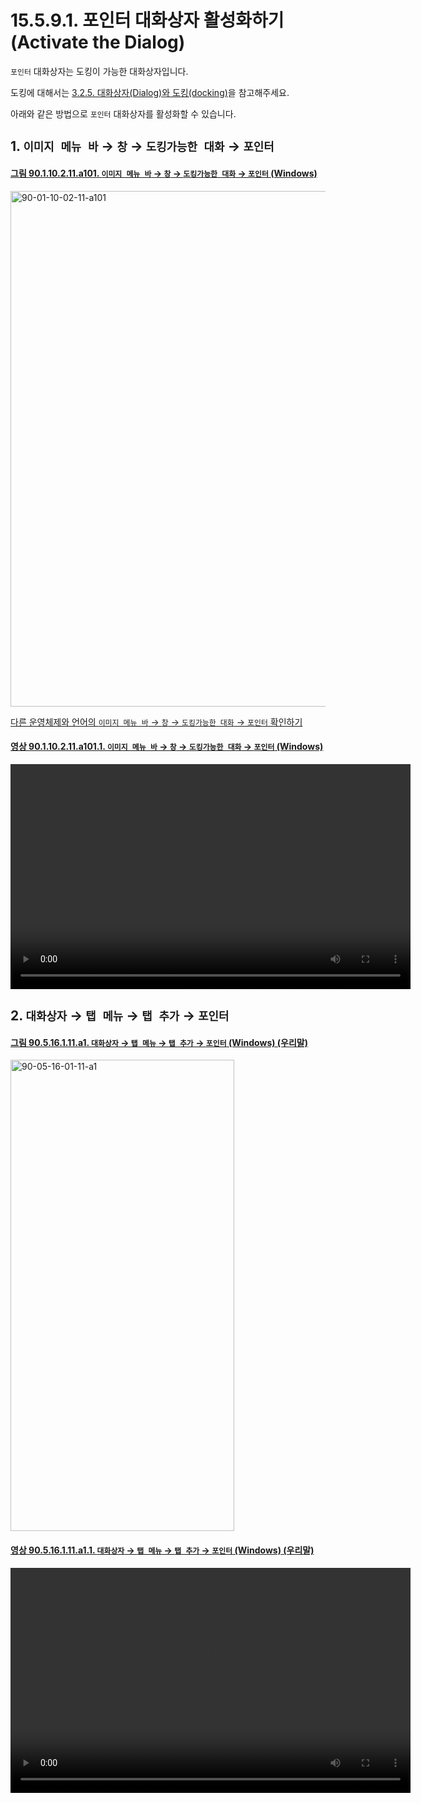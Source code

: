# 15.5.9.1. 포인터 대화상자 활성화하기(Activate the Dialog)

`포인터` 대화상자는 도킹이 가능한 대화상자입니다.

도킹에 대해서는 [3.2.5. 대화상자(Dialog)와 도킹(docking)](./03-02-05-00-dialogs-and-docking.md)을 참고해주세요.

아래와 같은 방법으로 `포인터` 대화상자를 활성화할 수 있습니다.

<a id="15-05-09-01-s1"></a>

## 1. `이미지 메뉴 바` → `창` → `도킹가능한 대화` → `포인터`

<a id="90-01-10-02-11-a101"></a>

#### [그림 90.1.10.2.11.a101. `이미지 메뉴 바` → `창` → `도킹가능한 대화` → `포인터` (Windows)](./90-01-10-02-11-pointer.md#90-01-10-02-11-a101)
<img width="980" height="825" alt="90-01-10-02-11-a101" src="https://github.com/user-attachments/assets/c4c6ea14-d343-40e4-beff-2a56b651a362" />

[다른 운영체제와 언어의 `이미지 메뉴 바` → `창` → `도킹가능한 대화` → `포인터` 확인하기](./90-01-10-02-11-pointer.md#90-01-10-02-11-a102)

<a id="90-01-10-02-11-a101-01"></a>

#### [영상 90.1.10.2.11.a101.1. `이미지 메뉴 바` → `창` → `도킹가능한 대화` → `포인터` (Windows)](./90-01-10-02-11-pointer.md#90-01-10-02-11-a101-01)
<video controls="controls" width="640" height="360" src="https://github.com/user-attachments/assets/8feff845-83b1-453b-b772-fb777049b231"></video>

<a id="15-05-09-01-s2"></a>

## 2. `대화상자` → `탭 메뉴` → `탭 추가` → `포인터`

<a id="90-05-16-01-11-a1"></a>

#### [그림 90.5.16.1.11.a1. `대화상자` → `탭 메뉴` → `탭 추가` → `포인터` (Windows) (우리말)](./90-05-16-01-11-pointer.md#90-05-16-01-11-a1)
<img width="358" height="754" alt="90-05-16-01-11-a1" src="https://github.com/user-attachments/assets/4fab816d-f2d7-42c9-907b-9fcb64d31459" />

<a id="90-05-16-01-11-a1-01"></a>

#### [영상 90.5.16.1.11.a1.1. `대화상자` → `탭 메뉴` → `탭 추가` → `포인터` (Windows) (우리말)](./90-05-16-01-11-pointer.md#90-05-16-01-11-a1-01)
<video controls="controls" width="640" height="360" src="https://github.com/user-attachments/assets/a316a087-da89-46a4-bff6-e6c4cc44a6a1"></video>